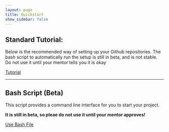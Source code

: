 ```yaml
---
layout: page
title: Quickstart
show_sidebar: false
---
```


## Standard Tutorial:

Below is the recommended way of setting up your Github repositories. The bash script to automatically run the setup is still in beta, and is
not stable. Do not use it until your mentor tells you it is okay

<a class="button is-link" href="{{ site.baseurl }}/tutorial" >Tutorial</a>

<hr>

## Bash Script (Beta)

This script provides a command line interface for you to start your project. 

**It is still in beta, so pleae do not use it until your mentor approves!**

<a class="button is-link" href="https://www.youtube.com/watch?v=dQw4w9WgXcQ" >Use Bash File</a>